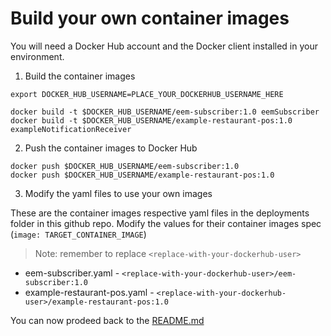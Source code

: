 # Build your own container images

You will need a Docker Hub account and the Docker client installed in your environment.

1. Build the container images

```
export DOCKER_HUB_USERNAME=PLACE_YOUR_DOCKERHUB_USERNAME_HERE

docker build -t $DOCKER_HUB_USERNAME/eem-subscriber:1.0 eemSubscriber
docker build -t $DOCKER_HUB_USERNAME/example-restaurant-pos:1.0 exampleNotificationReceiver
```

2. Push the container images to Docker Hub

```
docker push $DOCKER_HUB_USERNAME/eem-subscriber:1.0
docker push $DOCKER_HUB_USERNAME/example-restaurant-pos:1.0
```

3. Modify the yaml files to use your own images

These are the container images respective yaml files in the deployments folder in this github repo. Modify the values for their container images spec (`image: TARGET_CONTAINER_IMAGE`)

> Note: remember to replace `<replace-with-your-dockerhub-user>`

* eem-subscriber.yaml - `<replace-with-your-dockerhub-user>/eem-subscriber:1.0`
* example-restaurant-pos.yaml - `<replace-with-your-dockerhub-user>/example-restaurant-pos:1.0`

You can now prodeed back to the [README.md](README.md#5-Deploy-the-microservices)
